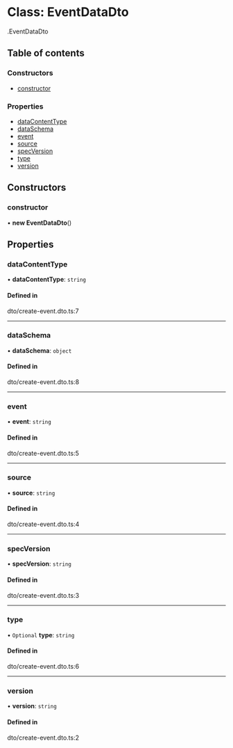 # Class: EventDataDto

[<internal>](../wiki/%3Cinternal%3E).EventDataDto

## Table of contents

### Constructors

- [constructor](../wiki/%3Cinternal%3E.EventDataDto#constructor)

### Properties

- [dataContentType](../wiki/%3Cinternal%3E.EventDataDto#datacontenttype)
- [dataSchema](../wiki/%3Cinternal%3E.EventDataDto#dataschema)
- [event](../wiki/%3Cinternal%3E.EventDataDto#event)
- [source](../wiki/%3Cinternal%3E.EventDataDto#source)
- [specVersion](../wiki/%3Cinternal%3E.EventDataDto#specversion)
- [type](../wiki/%3Cinternal%3E.EventDataDto#type)
- [version](../wiki/%3Cinternal%3E.EventDataDto#version)

## Constructors

### constructor

• **new EventDataDto**()

## Properties

### dataContentType

• **dataContentType**: `string`

#### Defined in

dto/create-event.dto.ts:7

___

### dataSchema

• **dataSchema**: `object`

#### Defined in

dto/create-event.dto.ts:8

___

### event

• **event**: `string`

#### Defined in

dto/create-event.dto.ts:5

___

### source

• **source**: `string`

#### Defined in

dto/create-event.dto.ts:4

___

### specVersion

• **specVersion**: `string`

#### Defined in

dto/create-event.dto.ts:3

___

### type

• `Optional` **type**: `string`

#### Defined in

dto/create-event.dto.ts:6

___

### version

• **version**: `string`

#### Defined in

dto/create-event.dto.ts:2
